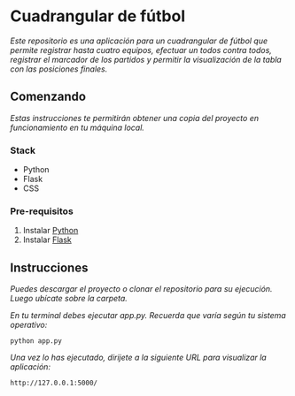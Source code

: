 # Cuadrangular de fútbol
*Este repositorio es una aplicación para un cuadrangular de fútbol que permite registrar hasta cuatro equipos, efectuar un todos contra todos, registrar el marcador de los partidos y permitir la visualización de la tabla con las posiciones finales.*

## Comenzando
*Estas instrucciones te permitirán obtener una copia del proyecto en funcionamiento en tu máquina local.*

### Stack
* Python
* Flask
* CSS

### Pre-requisitos
1. Instalar [Python](https://www.python.org/downloads/)
2. Instalar [Flask](https://flask.palletsprojects.com/en/1.1.x/installation/)  

## Instrucciones
*Puedes descargar el proyecto o clonar el repositorio para su ejecución. Luego ubícate sobre la carpeta.*

*En tu terminal debes ejecutar app.py. Recuerda que varía según tu sistema operativo:*

```
python app.py
```

*Una vez lo has ejecutado, dirijete a la siguiente URL para visualizar la aplicación:*

```
http://127.0.0.1:5000/
```
